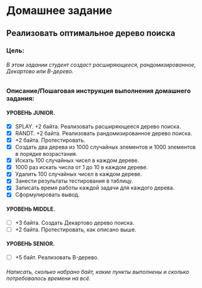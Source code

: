 # Домашнее задание
## Реализовать оптимальное дерево поиска

### Цель:
###### В этом задании студент создаст расширяющееся, рандомизированное, Декартово или В-дерево.


### Описание/Пошаговая инструкция выполнения домашнего задания:
#### УРОВЕНЬ JUNIOR.
 - [x] SPLAY. +2 байта. Реализовать расширяющееся дерево поиска.
 - [x] RANDT. +2 байта. Реализовать рандомизированное дерево поиска.
 - [x] +2 байта. Протестировать.
 - [x] Создать два дерева из 1000 случайных элементов и 1000 элементов в порядке возрастания.
 - [x] Искать 100 случайных чисел в каждом дереве.
 - [x] 1000 раз искать числа от 1 до 10 в каждом дереве.
 - [x] Удалить 100 случайных чисел в каждом дереве.
 - [x] Занести результаты тестирования в таблицу.
 - [x] Записать время работы каждой задачи для каждого дерева.
 - [x] Сформулировать вывод.
#### УРОВЕНЬ MIDDLE.
 - [ ] +3 байта. Создать Декартово дерево поиска.
 - [ ] +2 байта. Протестировать, как описано выше.
#### УРОВЕНЬ SENIOR.
 - [ ] +5 байт. Реализовать B-дерево.
###### Написать, сколько набрано байт, какие пункты выполнены и сколько потребовалось времени на всё.
